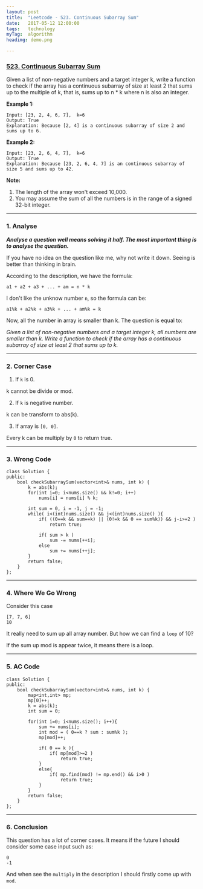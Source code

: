 ```yaml
---
layout: post
title:  "Leetcode - 523. Continuous Subarray Sum"
date:   2017-05-12 12:00:00
tags:	technology
myTag:	algorithm
headimg: demo.png

---
```


### [523. Continuous Subarray Sum](https://leetcode.com/problems/continuous-subarray-sum/#/description)

Given a list of non-negative numbers and a target integer k, write a function to check if the array has a continuous subarray of size at least 2 that sums up to the multiple of k, that is, sums up to n * k where n is also an integer.

**Example 1:**

	Input: [23, 2, 4, 6, 7],  k=6
	Output: True
	Explanation: Because [2, 4] is a continuous subarray of size 2 and sums up to 6.

**Example 2:**

	Input: [23, 2, 6, 4, 7],  k=6
	Output: True
	Explanation: Because [23, 2, 6, 4, 7] is an continuous subarray of size 5 and sums up to 42.

**Note:**

1. The length of the array won't exceed 10,000.
2. You may assume the sum of all the numbers is in the range of a signed 32-bit integer.

---

### 1. Analyse

***Analyse a question well means solving it half. The most important thing is to analyse the question.***

If you have no idea on the question like me, why not write it down. Seeing is better than thinking in brain.

According to the description, we have the formula:

	a1 + a2 + a3 + ... + am = n * k

I don't like the unknow number `n`, so the formula can be:

	a1%k + a2%k + a3%k + ... + am%k = k

Now, all the number in array is smaller than k. The question is equal to:

*Given a list of non-negative numbers and a target integer k, all numbers are smaller than k. Write a function to check if the array has a continuous subarray of size at least 2 that sums up to k.*

---
### 2. Corner Case

1. If `k` is  0.

k cannot be divide or mod.

2. If `k` is negative number.

k can be transform to abs(k).

3. If array is `[0, 0]`.

Every k can be multiply by `0` to return true.

---
### 3. Wrong Code

	class Solution {
	public:
	    bool checkSubarraySum(vector<int>& nums, int k) {
			k = abs(k);
	 		for(int i=0; i<nums.size() && k!=0; i++)
				nums[i] = nums[i] % k;
			
			int sum = 0, i = -1, j = -1;
			while( i<(int)nums.size() && j<(int)nums.size() ){
				if( ((0==k && sum==k) || (0!=k && 0 == sum%k)) && j-i>=2 )
					return true;
	
				if( sum > k )
					sum -= nums[++i];
				else
					sum += nums[++j];	
			}
			return false;
	    }
	};

---
### 4. Where We Go Wrong

Consider this case 
	
	[7, 7, 6]	
	10

It really need to sum up all array number. But how we can find a `loop` of 10? 

If the sum up mod is appear twice, it means there is a loop.

---
### 5. AC Code

	class Solution {
	public:
	    bool checkSubarraySum(vector<int>& nums, int k) {
			map<int,int> mp;
			mp[0]++;
			k = abs(k);
			int sum = 0;
	
	 		for(int i=0; i<nums.size(); i++){
				sum += nums[i];
				int mod = ( 0==k ? sum : sum%k );
				mp[mod]++;
	
				if( 0 == k ){
					if( mp[mod]>=2 )	
						return true;
				}
				else{
					if( mp.find(mod) != mp.end() && i>0 )	
						return true;
				}
			}
			return false;
	    }
	};


---
### 6. Conclusion

This question has a lot of corner cases. It means if the future I should consider some case input such as:

	0
	-1
	
And when see the `multiply` in the description I should firstly come up with `mod`.
